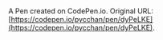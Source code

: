 # 

A Pen created on CodePen.io. Original URL: [https://codepen.io/pycchan/pen/dyPeLKE](https://codepen.io/pycchan/pen/dyPeLKE).


